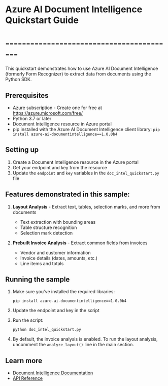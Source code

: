 # Azure AI Document Intelligence Quickstart Guide
# -----------------------------------------

This quickstart demonstrates how to use Azure AI Document Intelligence (formerly Form Recognizer) 
to extract data from documents using the Python SDK.

## Prerequisites

- Azure subscription - Create one for free at https://azure.microsoft.com/free/
- Python 3.7 or later
- Document Intelligence resource in Azure portal
- pip installed with the Azure AI Document Intelligence client library:
  `pip install azure-ai-documentintelligence==1.0.0b4`

## Setting up

1. Create a Document Intelligence resource in the Azure portal
2. Get your endpoint and key from the resource
3. Update the `endpoint` and `key` variables in the `doc_intel_quickstart.py` file

## Features demonstrated in this sample:

1. **Layout Analysis** - Extract text, tables, selection marks, and more from documents
   - Text extraction with bounding areas
   - Table structure recognition
   - Selection mark detection

2. **Prebuilt Invoice Analysis** - Extract common fields from invoices
   - Vendor and customer information
   - Invoice details (dates, amounts, etc.)
   - Line items and totals

## Running the sample

1. Make sure you've installed the required libraries:
   ```
   pip install azure-ai-documentintelligence==1.0.0b4
   ```

2. Update the endpoint and key in the script

3. Run the script:
   ```
   python doc_intel_quickstart.py
   ```

4. By default, the invoice analysis is enabled. 
   To run the layout analysis, uncomment the `analyze_layout()` line in the main section.

## Learn more

- [Document Intelligence Documentation](https://learn.microsoft.com/azure/ai-services/document-intelligence/)
- [API Reference](https://learn.microsoft.com/python/api/azure-ai-documentintelligence/)

